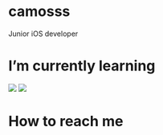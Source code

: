
# camosss

Junior iOS developer

# I’m currently learning 

<a href="file:///Users/camosss/Downloads/swift%20.svg" target="_blank"><img src="https://img.shields.io/badge/Swift-F29661?style=flat-square&logo=Swift&logoColor=white"/></a>  <a href="file:///Users/camosss/Downloads/firebase.svg" target="_blank"><img src="https://img.shields.io/badge/Firebase-FFE400?style=flat-square&logo=Swift&logoColor=white"/></a>



# How to reach me

